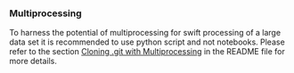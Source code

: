 ### Multiprocessing
To harness the potential of multiprocessing for swift processing of a large data set it is recommended to use python script and not notebooks.
Please refer to the section [Cloning .git with Multiprocessing](README.md#cloning-git-with-multiprocessing) in the README file for more details.

